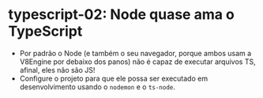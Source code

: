 # typescript-02: Node quase ama o TypeScript

- Por padrão o Node (e também o seu navegador, porque ambos usam a V8Engine por debaixo dos panos) não é capaz de executar arquivos TS, afinal, eles não são JS!
- Configure o projeto para que ele possa ser executado em desenvolvimento usando o `nodemon` e o `ts-node`.